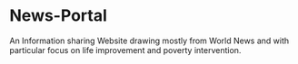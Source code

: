 # News-Portal
An Information sharing Website drawing mostly from World News and with particular focus on life improvement and poverty intervention.
